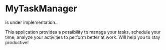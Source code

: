 # MyTaskManager

is under implementation..

This application provides a possibility to manage your tasks, schedule your time, analyze your activities to perform better at work. Will help you to stay productive!